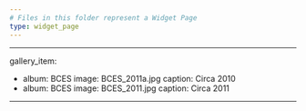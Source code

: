 ```yaml
---
# Files in this folder represent a Widget Page
type: widget_page
---
```


---
gallery_item:
- album: BCES
  image: BCES_2011a.jpg
  caption: Circa 2010
- album: BCES
  image: BCES_2011.jpg
  caption: Circa 2011
---
